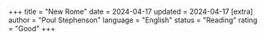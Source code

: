 +++
   title = "New Rome"
   date = 2024-04-17
   updated = 2024-04-17
   [extra]
   author = "Poul Stephenson"
   language = "English"
   status = "Reading"
   rating = "Good"
+++
